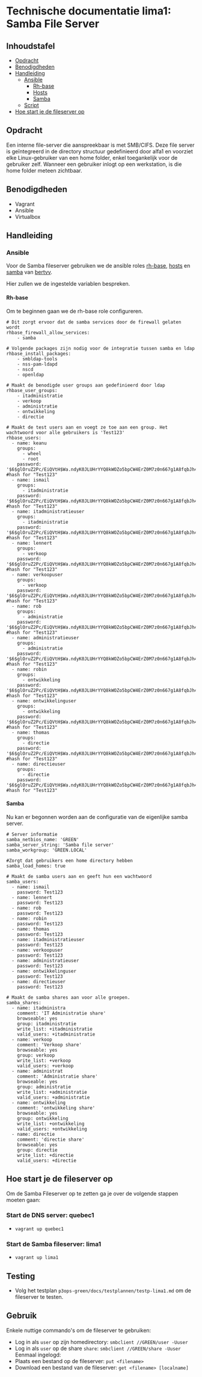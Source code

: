 # Technische documentatie lima1: Samba File Server

## Inhoudstafel
- [Opdracht](https://github.com/HoGentTIN/p3ops-green/blob/master/Servers/lima1/Technische%20documentatie.md#opdracht)
- [Benodigdheden](https://github.com/HoGentTIN/p3ops-green/blob/master/Servers/lima1/Technische%20documentatie.md#benodigdheden)
- [Handleiding](https://github.com/HoGentTIN/p3ops-green/blob/master/Servers/lima1/Technische%20documentatie.md#handleiding)
    - [Ansible](https://github.com/HoGentTIN/p3ops-green/blob/master/Servers/lima1/Technische%20documentatie.md#ansible)
        - [Rh-base](https://github.com/HoGentTIN/p3ops-green/blob/master/Servers/lima1/Technische%20documentatie.md#rh-base)
        - [Hosts](https://github.com/HoGentTIN/p3ops-green/blob/master/Servers/lima1/Technische%20documentatie.md#hosts)
        - [Samba](https://github.com/HoGentTIN/p3ops-green/blob/master/Servers/lima1/Technische%20documentatie.md#samba)
    - [Script](https://github.com/HoGentTIN/p3ops-green/blob/master/Servers/lima1/Technische%20documentatie.md#script)
- [Hoe start je de fileserver op](https://github.com/HoGentTIN/p3ops-green/blob/master/Servers/lima1/Technische%20documentatie.md#Hoe-start-je-de-fileserver-op)

## Opdracht
Een interne file-server die aanspreekbaar is met SMB/CIFS. Deze file server is geïntegreerd in de directory structuur gedefinieerd door alfa1 en voorziet elke Linux-gebruiker van een home folder, enkel toegankelijk voor de gebruiker zelf. Wanneer een gebruiker inlogt op een werkstation, is die home folder meteen zichtbaar.

## Benodigdheden
* Vagrant
* Ansible
* Virtualbox

## Handleiding

### Ansible
Voor de Samba fileserver gebruiken we de ansible roles [rh-base](https://galaxy.ansible.com/bertvv/rh-base), [hosts](https://galaxy.ansible.com/bertvv/hosts) en [samba](https://galaxy.ansible.com/bertvv/samba) van [bertvv](https://galaxy.ansible.com/bertvv/).

Hier zullen we de ingestelde variablen bespreken.

#### Rh-base
Om te beginnen gaan we de rh-base role configureren.

```
# Dit zorgt ervoor dat de samba services door de firewall gelaten wordt
rhbase_firewall_allow_services:
    - samba
    
# Volgende packages zijn nodig voor de integratie tussen samba en ldap
rhbase_install_packages:
    - smbldap-tools
    - nss-pam-ldapd
    - nscd
    - openldap
    
# Maakt de benodigde user groups aan gedefinieerd door ldap
rhbase_user_groups:
    - itadministratie
    - verkoop
    - administratie
    - ontwikkeling
    - directie

# Maakt de test users aan en voegt ze toe aan een group. Het wachtwoord voor alle gebruikers is 'Test123'
rhbase_users:
  - name: keanu
    groups:
      - wheel
      - root
    password: '$6$glOruZ2Pc/EiQVtH$Wa.ndyK0JLUHrYYQ8kWOZo5bpCW4ErZ0M7z0n667g1A8fqbJh4yckrdv90uQEGwiPqF2RM2kJNfs3uS/wrjoG1' #hash for "Test123"
  - name: ismail
    groups:
      - itadministratie
    password: '$6$glOruZ2Pc/EiQVtH$Wa.ndyK0JLUHrYYQ8kWOZo5bpCW4ErZ0M7z0n667g1A8fqbJh4yckrdv90uQEGwiPqF2RM2kJNfs3uS/wrjoG1' #hash for "Test123"
  - name: itadministratieuser
    groups:
      - itadministratie
    password: '$6$glOruZ2Pc/EiQVtH$Wa.ndyK0JLUHrYYQ8kWOZo5bpCW4ErZ0M7z0n667g1A8fqbJh4yckrdv90uQEGwiPqF2RM2kJNfs3uS/wrjoG1' #hash for "Test123"
  - name: lennert
    groups:
      - verkoop
    password: '$6$glOruZ2Pc/EiQVtH$Wa.ndyK0JLUHrYYQ8kWOZo5bpCW4ErZ0M7z0n667g1A8fqbJh4yckrdv90uQEGwiPqF2RM2kJNfs3uS/wrjoG1' #hash for "Test123"
  - name: verkoopuser
    groups:
      - verkoop
    password: '$6$glOruZ2Pc/EiQVtH$Wa.ndyK0JLUHrYYQ8kWOZo5bpCW4ErZ0M7z0n667g1A8fqbJh4yckrdv90uQEGwiPqF2RM2kJNfs3uS/wrjoG1' #hash for "Test123"
  - name: rob
    groups:
      - administratie
    password: '$6$glOruZ2Pc/EiQVtH$Wa.ndyK0JLUHrYYQ8kWOZo5bpCW4ErZ0M7z0n667g1A8fqbJh4yckrdv90uQEGwiPqF2RM2kJNfs3uS/wrjoG1' #hash for "Test123"
  - name: administratieuser
    groups:
      - administratie
    password: '$6$glOruZ2Pc/EiQVtH$Wa.ndyK0JLUHrYYQ8kWOZo5bpCW4ErZ0M7z0n667g1A8fqbJh4yckrdv90uQEGwiPqF2RM2kJNfs3uS/wrjoG1' #hash for "Test123"
  - name: robin
    groups:
      - ontwikkeling
    password: '$6$glOruZ2Pc/EiQVtH$Wa.ndyK0JLUHrYYQ8kWOZo5bpCW4ErZ0M7z0n667g1A8fqbJh4yckrdv90uQEGwiPqF2RM2kJNfs3uS/wrjoG1' #hash for "Test123"
  - name: ontwikkelinguser
    groups:
      - ontwikkeling
    password: '$6$glOruZ2Pc/EiQVtH$Wa.ndyK0JLUHrYYQ8kWOZo5bpCW4ErZ0M7z0n667g1A8fqbJh4yckrdv90uQEGwiPqF2RM2kJNfs3uS/wrjoG1' #hash for "Test123"
  - name: thomas
    groups:
      - directie
    password: '$6$glOruZ2Pc/EiQVtH$Wa.ndyK0JLUHrYYQ8kWOZo5bpCW4ErZ0M7z0n667g1A8fqbJh4yckrdv90uQEGwiPqF2RM2kJNfs3uS/wrjoG1' #hash for "Test123"
  - name: directieuser
    groups:
      - directie
    password: '$6$glOruZ2Pc/EiQVtH$Wa.ndyK0JLUHrYYQ8kWOZo5bpCW4ErZ0M7z0n667g1A8fqbJh4yckrdv90uQEGwiPqF2RM2kJNfs3uS/wrjoG1' #hash for "Test123"
```

#### Samba
Nu kan er begonnen worden aan de configuratie  van de eigenlijke samba server.
```
# Server informatie
samba_netbios_name: 'GREEN'
samba_server_string: 'Samba file server'
samba_workgroup: 'GREEN.LOCAL'

#Zorgt dat gebruikers een home directory hebben
samba_load_homes: true

# Maakt de samba users aan en geeft hun een wachtwoord
samba_users:
  - name: ismail
    password: Test123
  - name: lennert
    password: Test123
  - name: rob
    password: Test123
  - name: robin
    password: Test123
  - name: thomas
    password: Test123
  - name: itadministratieuser
    password: Test123
  - name: verkoopuser
    password: Test123
  - name: administratieuser
    password: Test123
  - name: ontwikkelinguser
    password: Test123
  - name: directieuser
    password: Test123

# Maakt de samba shares aan voor alle groepen.
samba_shares:
  - name: itadministra
    comment: 'IT Administratie share'
    browseable: yes
    group: itadministratie
    write_list: +itadministratie
    valid_users: +itadministratie
  - name: verkoop
    comment: 'Verkoop share'
    browseable: yes
    group: verkoop
    write_list: +verkoop
    valid_users: +verkoop
  - name: administrat
    comment: 'Administratie share'
    browseable: yes
    group: administratie
    write_list: +administratie
    valid_users: +administratie
  - name: ontwikkeling
    comment: 'ontwikkeling share'
    browseable: yes
    group: ontwikkeling
    write_list: +ontwikkeling
    valid_users: +ontwikkeling
  - name: directie
    comment: 'directie share'
    browseable: yes
    group: directie
    write_list: +directie
    valid_users: +directie
```

## Hoe start je de fileserver op
Om de Samba Fileserver op te zetten ga je over de volgende stappen moeten gaan:

### Start de DNS server: quebec1
- `vagrant up quebec1`

### Start de Samba fileserver: lima1 
- `vagrant up lima1`

## Testing
- Volg het testplan `p3ops-green/docs/testplannen/testp-lima1.md` om de fileserver te testen.

## Gebruik
Enkele nuttige commando's om de fileserver te gebruiken:
- Log in als `user` op zijn homedirectory: `smbclient //GREEN/user -Uuser` 
- Log in als `user` op de share `share`: `smbclient //GREEN/share -Uuser`
Eenmaal ingelogd:
- Plaats een bestand op de fileserver: `put <filename>`
- Download een bestand van de fileserver: `get <filename> [localname]` 
